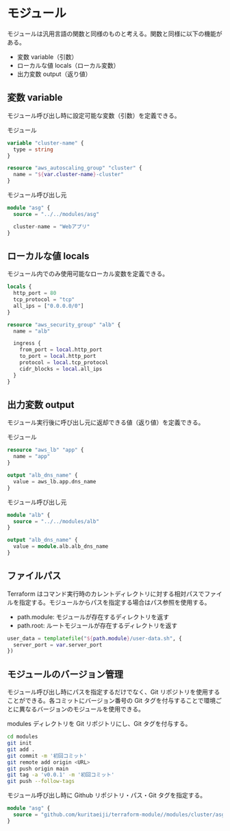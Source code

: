 # モジュール

モジュールは汎用言語の関数と同様のものと考える。関数と同様に以下の機能がある。

- 変数 variable（引数）
- ローカルな値 locals（ローカル変数）
- 出力変数 output（返り値）

## 変数 variable

モジュール呼び出し時に設定可能な変数（引数）を定義できる。

モジュール

```main.tf
variable "cluster-name" {
  type = string
}

resource "aws_autoscaling_group" "cluster" {
  name = "${var.cluster-name}-cluster"
}
```

モジュール呼び出し元

```main.tf
module "asg" {
  source = "../../modules/asg"

  cluster-name = "Webアプリ"
}
```

## ローカルな値 locals

モジュール内でのみ使用可能なローカル変数を定義できる。

```main.tf
locals {
  http_port = 80
  tcp_protocol = "tcp"
  all_ips = ["0.0.0.0/0"]
}

resource "aws_security_group" "alb" {
  name = "alb"

  ingress {
    from_port = local.http_port
    to_port = local.http_port
    protocol = local.tcp_protocol
    cidr_blocks = local.all_ips
  }
}
```

## 出力変数 output

モジュール実行後に呼び出し元に返却できる値（返り値）を定義できる。

モジュール

```main.tf
resource "aws_lb" "app" {
  name = "app"
}

output "alb_dns_name" {
  value = aws_lb.app.dns_name
}
```

モジュール呼び出し元

```main.tf
module "alb" {
  source = "../../modules/alb"
}

output "alb_dns_name" {
  value = module.alb.alb_dns_name
}
```

## ファイルパス

Terraform はコマンド実行時のカレントディレクトリに対する相対パスでファイルを指定する。モジュールからパスを指定する場合はパス参照を使用する。

- path.module: モジュールが存在するディレクトリを返す
- path.root: ルートモジュールが存在するディレクトリを返す

```main.tf
user_data = templatefile("${path.module}/user-data.sh", {
  server_port = var.server_port
})
```

## モジュールのバージョン管理

モジュール呼び出し時にパスを指定するだけでなく、Git リポジトリを使用することができる。各コミットにバージョン番号の Git タグを付与することで環境ごとに異なるバージョンのモジュールを使用できる。

modules ディレクトリを Git リポジトリにし、Git タグを付与する。

```bash
cd modules
git init
git add .
git commit -m '初回コミット'
git remote add origin <URL>
git push origin main
git tag -a 'v0.0.1' -m '初回コミット'
git push --follow-tags
```

モジュール呼び出し時に Github リポジトリ・パス・Git タグを指定する。

```main.tf
module "asg" {
  source = "github.com/kuritaeiji/terraform-module//modules/cluster/asg-rolling-deploy?ref=v0.0.1"
}
```
